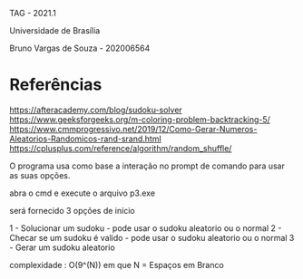 TAG - 2021.1

Universidade de Brasília

Bruno Vargas de Souza - 202006564

# Referências

https://afteracademy.com/blog/sudoku-solver
https://www.geeksforgeeks.org/m-coloring-problem-backtracking-5/
https://www.cmmprogressivo.net/2019/12/Como-Gerar-Numeros-Aleatorios-Randomicos-rand-srand.html
https://cplusplus.com/reference/algorithm/random_shuffle/

O programa usa como base a interação no prompt de comando para usar as suas opções.

abra o cmd e execute o arquivo p3.exe

será fornecido 3 opções de início

1 - Solucionar um sudoku - pode usar o sudoku aleatorio ou o normal
2 - Checar se um sudoku é valido - pode usar o sudoku aleatorio ou o normal
3 - Gerar um sudoku aleatorio

complexidade : O(9^(N)) em que N = Espaços em Branco
